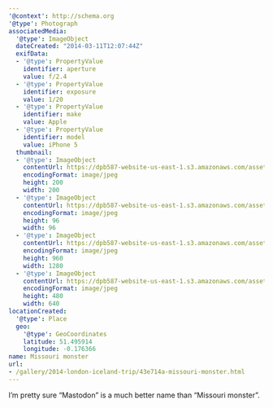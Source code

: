 ```yaml
---
'@context': http://schema.org
'@type': Photograph
associatedMedia:
  '@type': ImageObject
  dateCreated: "2014-03-11T12:07:44Z"
  exifData:
  - '@type': PropertyValue
    identifier: aperture
    value: f/2.4
  - '@type': PropertyValue
    identifier: exposure
    value: 1/20
  - '@type': PropertyValue
    identifier: make
    value: Apple
  - '@type': PropertyValue
    identifier: model
    value: iPhone 5
  thumbnail:
  - '@type': ImageObject
    contentUrl: https://dpb587-website-us-east-1.s3.amazonaws.com/asset/gallery/2014-london-iceland-trip/43e714a-missouri-monster~200x200.jpg
    encodingFormat: image/jpeg
    height: 200
    width: 200
  - '@type': ImageObject
    contentUrl: https://dpb587-website-us-east-1.s3.amazonaws.com/asset/gallery/2014-london-iceland-trip/43e714a-missouri-monster~96x96.jpg
    encodingFormat: image/jpeg
    height: 96
    width: 96
  - '@type': ImageObject
    contentUrl: https://dpb587-website-us-east-1.s3.amazonaws.com/asset/gallery/2014-london-iceland-trip/43e714a-missouri-monster~1280.jpg
    encodingFormat: image/jpeg
    height: 960
    width: 1280
  - '@type': ImageObject
    contentUrl: https://dpb587-website-us-east-1.s3.amazonaws.com/asset/gallery/2014-london-iceland-trip/43e714a-missouri-monster~640w.jpg
    encodingFormat: image/jpeg
    height: 480
    width: 640
locationCreated:
  '@type': Place
  geo:
    '@type': GeoCoordinates
    latitude: 51.495914
    longitude: -0.176366
name: Missouri monster
url:
- /gallery/2014-london-iceland-trip/43e714a-missouri-monster.html
---
```


I’m pretty sure “Mastodon” is a much better name than “Missouri monster”.
